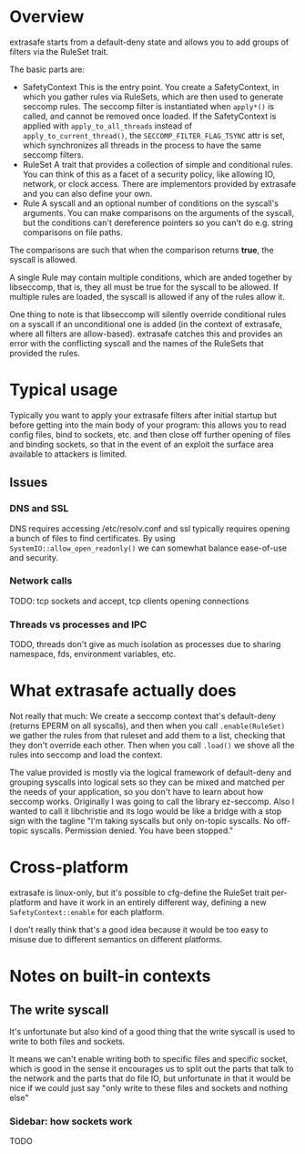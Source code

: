 # Overview

extrasafe starts from a default-deny state and allows you to add groups of filters via the RuleSet trait.

The basic parts are:


- SafetyContext
This is the entry point. You create a SafetyContext, in which you gather rules via RuleSets, which are then used to generate seccomp rules. The seccomp filter is instantiated when `apply*()` is called, and cannot be removed once loaded. If the SafetyContext is applied with `apply_to_all_threads` instead of `apply_to_current_thread()`, the `SECCOMP_FILTER_FLAG_TSYNC` attr is set, which synchronizes all threads in the process to have the same seccomp filters.
- RuleSet
A trait that provides a collection of simple and conditional rules. You can think of this as a facet of a security policy, like allowing IO, network, or clock access. There are implementors provided by extrasafe and you can also define your own.
- Rule
A syscall and an optional number of conditions on the syscall's arguments. You can make comparisons on the arguments of the syscall, but the conditions can't dereference pointers so you can't do e.g. string comparisons on file paths.

The comparisons are such that when the comparison returns **true**, the syscall is allowed.

A single Rule may contain multiple conditions, which are anded together by libseccomp, that is, they all must be true for the syscall to be allowed. If multiple rules are loaded, the syscall is allowed if any of the rules allow it.


One thing to note is that libseccomp will silently override conditional rules on a syscall if an unconditional one is added (in the context of extrasafe, where all filters are allow-based). extrasafe catches this and provides an error with the conflicting syscall and the names of the RuleSets that provided the rules.

# Typical usage

Typically you want to apply your extrasafe filters after initial startup but before getting into the main body of your program: this allows you to read config files, bind to sockets, etc. and then close off further opening of files and binding sockets, so that in the event of an exploit the surface area available to attackers is limited.

## Issues

### DNS and SSL
DNS requires accessing /etc/resolv.conf and ssl typically requires opening a bunch of files to find certificates. By using `SystemIO::allow_open_readonly()` we can somewhat balance ease-of-use and security.

### Network calls

TODO: tcp sockets and accept, tcp clients opening connections

### Threads vs processes and IPC
TODO, threads don't give as much isolation as processes due to sharing namespace, fds, environment variables, etc.

# What extrasafe actually does

Not really that much: We create a seccomp context that's default-deny (returns EPERM on all syscalls), and then when you call `.enable(RuleSet)` we gather the rules from that ruleset and add them to a list, checking that they don't override each other. Then when you call `.load()` we shove all the rules into seccomp and load the context.

The value provided is mostly via the logical framework of default-deny and grouping syscalls into logical sets so they can be mixed and matched per the needs of your application, so you don't have to learn about how seccomp works. Originally I was going to call the library ez-seccomp. Also I wanted to call it libchristie and its logo would be like a bridge with a stop sign with the tagline "I'm taking syscalls but only on-topic syscalls. No off-topic syscalls. Permission denied. You have been stopped."

# Cross-platform

extrasafe is linux-only, but it's possible to cfg-define the RuleSet trait per-platform and have it work in an entirely different way, defining a new `SafetyContext::enable` for each platform.

I don't really think that's a good idea because it would be too easy to misuse due to different semantics on different platforms.

# Notes on built-in contexts

## The write syscall

It's unfortunate but also kind of a good thing that the write syscall is used to write to both files and sockets.

It means we can't enable writing both to specific files and specific socket, which is good in the sense it encourages us to split out the parts that talk to the network and the parts that do file IO, but unfortunate in that it would be nice if we could just say "only write to these files and sockets and nothing else"

### Sidebar: how sockets work
TODO


